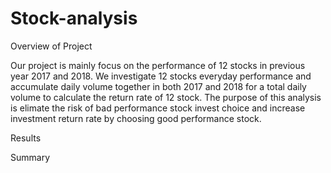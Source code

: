 # Stock-analysis



Overview of Project

Our project is mainly focus on the performance of 12 stocks in previous year 2017 and 2018. We investigate 12 stocks everyday performance and accumulate daily volume together in both 2017 and 2018 for a total daily volume to calculate the return rate of 12 stock. The purpose of this analysis is elimate the risk of bad performance stock invest choice and increase investment return rate by choosing good performance stock.


Results

Summary
